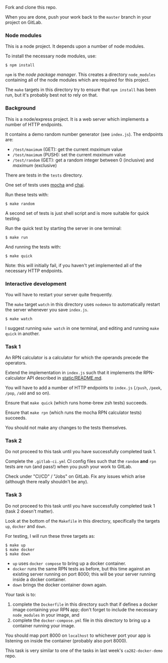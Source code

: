 Fork and clone this repo.

When you are done, push your work back to the `master` branch in your project on GitLab.

### Node modules

This is a node project.  It depends upon a number of node modules.

To install the necessary node modules, use:

    $ npm install

`npm` is the *node package manager*.  This creates a directory `node_modules` containing all of the node
modules which are required for this project.

The `make` targets in this directory try to ensure that `npm install` has been run, but it's probably best not
to rely on that.

### Background

This is a node/express project.  It is a web server which implements a number of HTTP endpoints.

It contains a demo random number generator (see `index.js`).  The endpoints are:

- `/test/maximum` (GET): get the current *maximum* value
- `/test/maximum` (PUSH): set the current *maximum* value
- `/test/random` (GET): get a random integer between 0 (inclusive) and *maximum* (exclusive)

There are tests in the `tests` directory.

One set of tests uses [mocha](https://www.npmjs.com/package/mocha) and [chai](https://www.npmjs.com/package/chai).

Run these tests with:

    $ make random

A second set of tests is just shell script and is more suitable for quick testing.

Run the quick test by starting the server in one terminal:

    $ make run

And running the tests with:

    $ make quick

Note: this will initially fail, if you haven't yet implemented all of the necessary HTTP endpoints.

### Interactive development

You will have to restart your server quite frequently.

The `make` target `watch` in this directory uses `nodemon` to automatically restart the server whenever you
save `index.js`.

    $ make watch

I suggest running `make watch` in one terminal, and editing and running `make quick` in another.

### Task 1

An RPN calculator is a calculator for which the operands precede the operators.

Extend the implementation in `index.js` such that it implements the RPN-calculator API described in
[static/README.md](static/README.md).

You will have to add a number of HTTP endpoints to `index.js` (`/push`, `/peek`, `/pop`, `/add` and so on).

Ensure that `make quick` (which runs home-brew zsh tests) succeeds.

Ensure that `make rpn` (which runs the mocha RPN calculator tests) succeeds.

You should not make any changes to the tests themselves.

### Task 2

Do not proceed to this task until you have successfully completed task 1.

Complete the `.gitlab-ci.yml` CI config files such that the `random` **and** `rpn` tests
are run (and pass!) when you push your work to GitLab.

Check under "CI/CD" / "Jobs" on GitLab.  Fix any issues which arise (although there really shouldn't be any).

### Task 3

Do not proceed to this task until you have successfully completed task 1 (task 2 doesn't matter).

Look at the bottom of the `Makefile` in this directory, specifically the targets `up`, `docker` and `down`.

For testing, I will run these three targets as:

```
$ make up
$ make docker
$ make down
```

- `up` uses `docker compose` to bring up a docker container.
- `docker` runs the same RPN tests as before, but this time against an existing server running on port 8000; this will be your server running inside a docker container.
- `down` brings the docker container down again.

Your task is to:

1. complete the `Dockerfile` in this directory such that if defines a docker image containing your RPN app;
   don't forget to include the necessary `node_modules` in your image, and
2. complete the `docker-compose.yml` file in this directory to bring up a container running your image.

You should map port 8000 on `localhost` to whichever port your app is listening on inside the container
(probably also port 8000).

This task is very similar to one of the tasks in last week's `ca282-docker-demo` repo.
